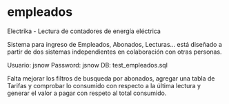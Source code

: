 # empleados
Electrika - Lectura de contadores de energía eléctrica

Sistema para ingreso de Empleados, Abonados, Lecturas... está diseñado a partir de dos sistemas independientes en colaboración con otras personas.

Usuario: jsnow
Password: jsnow
DB: test_empleados.sql

Falta mejorar los filtros de busqueda por abonados, agregar una tabla de Tarifas y comprobar lo consumido con respecto a la última lectura 
y generar el valor a pagar con respeto al total consumido.

